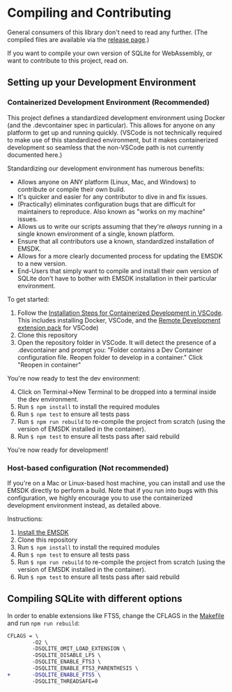 
# Compiling and Contributing

General consumers of this library don't need to read any further. (The compiled files are available via the [release page](https://github.com/sql-js/sql.js/releases).)

If you want to compile your own version of SQLite for WebAssembly, or want to contribute to this project, read on.

## Setting up your Development Environment

### Containerized Development Environment (Recommended) 

This project defines a standardized development environment using Docker (and the .devcontainer spec in particular). This allows for anyone on any platform to get up and running quickly. (VSCode is not technically required to make use of this standardized environment, but it makes containerized development so seamless that the non-VSCode path is not currently documented here.)

Standardizing our development environment has numerous benefits:
- Allows anyone on ANY platform (Linux, Mac, and Windows) to contribute or compile their own build.
- It's quicker and easier for any contributor to dive in and fix issues.
- (Practically) eliminates configuration bugs that are difficult for maintainers to reproduce. Also known as "works on my machine" issues.
- Allows us to write our scripts assuming that they're _always_ running in a single known environment of a single, known platform. 
- Ensure that all contributors use a known, standardized installation of EMSDK.
- Allows for a more clearly documented process for updating the EMSDK to a new version.
- End-Users that simply want to compile and install their own version of SQLite don't have to bother with EMSDK installation in their particular environment.

To get started:

1. Follow the [Installation Steps for Containerized Development in VSCode](https://code.visualstudio.com/docs/remote/containers#_installation). This includes installing Docker, VSCode, and the [Remote Development extension pack](https://marketplace.visualstudio.com/items?itemName=ms-vscode-remote.vscode-remote-extensionpack) for VSCode)
2. Clone this repository
3. Open the repository folder in VSCode. It will detect the presence of a .devcontainer and prompt you: "Folder contains a Dev Container configuration file. Reopen folder to develop in a container." Click "Reopen in container"

You're now ready to test the dev environment:

4. Click on Terminal->New Terminal to be dropped into a terminal inside the dev environment.
5. Run `$ npm install` to install the required modules
6. Run `$ npm test` to ensure all tests pass
7. Run `$ npm run rebuild` to re-compile the project from scratch (using the version of EMSDK installed in the container).
8. Run `$ npm test` to ensure all tests pass after said rebuild

You're now ready for development!

### Host-based configuration (Not recommended)

If you're on a Mac or Linux-based host machine, you can install and use the EMSDK directly to perform a build.
Note that if you run into bugs with this configuration, we highly encourage you to use the containerized development environment instead, as detailed above.

Instructions:

1. [Install the EMSDK](https://emscripten.org/docs/getting_started/downloads.html)
2. Clone this repository
3. Run `$ npm install` to install the required modules
4. Run `$ npm test` to ensure all tests pass
5. Run `$ npm run rebuild` to re-compile the project from scratch (using the version of EMSDK installed in the container).
6. Run `$ npm test` to ensure all tests pass after said rebuild

## Compiling SQLite with different options

In order to enable extensions like FTS5, change the CFLAGS in the [Makefile](Makefile) and run `npm run rebuild`:

``` diff
CFLAGS = \
        -O2 \
        -DSQLITE_OMIT_LOAD_EXTENSION \
        -DSQLITE_DISABLE_LFS \
        -DSQLITE_ENABLE_FTS3 \
        -DSQLITE_ENABLE_FTS3_PARENTHESIS \
+       -DSQLITE_ENABLE_FTS5 \
        -DSQLITE_THREADSAFE=0
```
